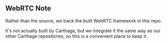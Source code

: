 ## WebRTC Note

Rather than the source, we track the built WebRTC.framework
in this repo.

It's not actually built by Carthage, but we integrate it the 
same way as our other Carthage repositories, so this is a 
convenient place to keep it.

